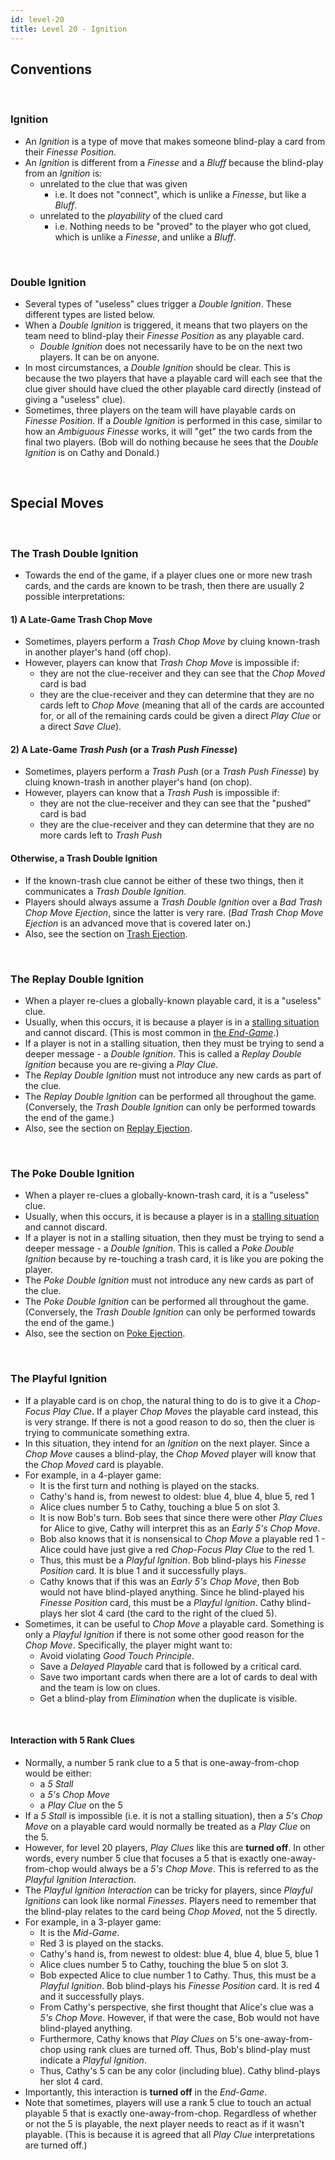 ```yaml
---
id: level-20
title: Level 20 - Ignition
---
```


## Conventions

<br />

### Ignition

- An *Ignition* is a type of move that makes someone blind-play a card from their *Finesse Position*.
- An *Ignition* is different from a *Finesse* and a *Bluff* because the blind-play from an *Ignition* is:
  - unrelated to the clue that was given
    - i.e. It does not "connect", which is unlike a *Finesse*, but like a *Bluff*.
  - unrelated to the *playability* of the clued card
    - i.e. Nothing needs to be "proved" to the player who got clued, which is unlike a *Finesse*, and unlike a *Bluff*.

<br />

### Double Ignition

- Several types of "useless" clues trigger a *Double Ignition*. These different types are listed below.
- When a *Double Ignition* is triggered, it means that two players on the team need to blind-play their *Finesse Position* as any playable card.
  - *Double Ignition* does not necessarily have to be on the next two players. It can be on anyone.
- In most circumstances, a *Double Ignition* should be clear. This is because the two players that have a playable card will each see that the clue giver should have clued the other playable card directly (instead of giving a "useless" clue).
- Sometimes, three players on the team will have playable cards on *Finesse Position*. If a *Double Ignition* is performed in this case, similar to how an *Ambiguous Finesse* works, it will "get" the two cards from the final two players. (Bob will do nothing because he sees that the *Double Ignition* is on Cathy and Donald.)

<br />

## Special Moves

<br />

### The Trash Double Ignition

- Towards the end of the game, if a player clues one or more new trash cards, and the cards are known to be trash, then there are usually 2 possible interpretations:

#### 1) A Late-Game Trash Chop Move

- Sometimes, players perform a *Trash Chop Move* by cluing known-trash in another player's hand (off chop).
- However, players can know that *Trash Chop Move* is impossible if:
  - they are not the clue-receiver and they can see that the *Chop Moved* card is bad
  - they are the clue-receiver and they can determine that they are no cards left to *Chop Move* (meaning that all of the cards are accounted for, or all of the remaining cards could be given a direct *Play Clue* or a direct *Save Clue*).

#### 2) A Late-Game *Trash Push* (or a *Trash Push Finesse*)

- Sometimes, players perform a *Trash Push* (or a *Trash Push Finesse*) by cluing known-trash in another player's hand (on chop).
- However, players can know that a *Trash Push* is impossible if:
  - they are not the clue-receiver and they can see that the "pushed" card is bad
  - they are the clue-receiver and they can determine that they are no more cards left to *Trash Push*

#### Otherwise, a Trash Double Ignition

- If the known-trash clue cannot be either of these two things, then it communicates a *Trash Double Ignition*.
- Players should always assume a *Trash Double Ignition* over a *Bad Trash Chop Move Ejection*, since the latter is very rare. (*Bad Trash Chop Move Ejection* is an advanced move that is covered later on.)
- Also, see the section on [Trash Ejection](extras/ejections.md#the-trash-ejection).

<br />

### The Replay Double Ignition

- When a player re-clues a globally-known playable card, it is a "useless" clue.
- Usually, when this occurs, it is because a player is in a [stalling situation](level-8.md#allowable-stall-clues-stall-table) and cannot discard. (This is most common in [the *End-Game*](level-7.md#burning-end-game-stalling).)
- If a player is not in a stalling situation, then they must be trying to send a deeper message - a *Double Ignition*. This is called a *Replay Double Ignition* because you are re-giving a *Play Clue*.
- The *Replay Double Ignition* must not introduce any new cards as part of the clue.
- The *Replay Double Ignition* can be performed all throughout the game. (Conversely, the *Trash Double Ignition* can only be performed towards the end of the game.)
- Also, see the section on [Replay Ejection](extras/ejections.md#the-replay-ejection).

<br />

### The Poke Double Ignition

- When a player re-clues a globally-known-trash card, it is a "useless" clue.
- Usually, when this occurs, it is because a player is in a [stalling situation](level-8.md#allowable-stall-clues-stall-table) and cannot discard.
- If a player is not in a stalling situation, then they must be trying to send a deeper message - a *Double Ignition*. This is called a *Poke Double Ignition* because by re-touching a trash card, it is like you are poking the player.
- The *Poke Double Ignition* must not introduce any new cards as part of the clue.
- The *Poke Double Ignition* can be performed all throughout the game. (Conversely, the *Trash Double Ignition* can only be performed towards the end of the game.)
- Also, see the section on [Poke Ejection](extras/ejections.md#the-poke-ejection).

<br />

### The Playful Ignition

- If a playable card is on chop, the natural thing to do is to give it a *Chop-Focus Play Clue*. If a player *Chop Moves* the playable card instead, this is very strange. If there is not a good reason to do so, then the cluer is trying to communicate something extra.
- In this situation, they intend for an *Ignition* on the next player. Since a *Chop Move* causes a blind-play, the *Chop Moved* player will know that the *Chop Moved* card is playable.
- For example, in a 4-player game:
  - It is the first turn and nothing is played on the stacks.
  - Cathy's hand is, from newest to oldest: blue 4, blue 4, blue 5, red 1
  - Alice clues number 5 to Cathy, touching a blue 5 on slot 3.
  - It is now Bob's turn. Bob sees that since there were other *Play Clues* for Alice to give, Cathy will interpret this as an *Early 5's Chop Move*.
  - Bob also knows that it is nonsensical to *Chop Move* a playable red 1 - Alice could have just give a red *Chop-Focus Play Clue* to the red 1.
  - Thus, this must be a *Playful Ignition*. Bob blind-plays his *Finesse Position* card. It is blue 1 and it successfully plays.
  - Cathy knows that if this was an *Early 5's Chop Move*, then Bob would not have blind-played anything. Since he blind-played his *Finesse Position* card, this must be a *Playful Ignition*. Cathy blind-plays her slot 4 card (the card to the right of the clued 5).
- Sometimes, it can be useful to *Chop Move* a playable card. Something is only a *Playful Ignition* if there is not some other good reason for the *Chop Move*. Specifically, the player might want to:
  - Avoid violating *Good Touch Principle*.
  - Save a *Delayed Playable* card that is followed by a critical card.
  - Save two important cards when there are a lot of cards to deal with and the team is low on clues.
  - Get a blind-play from *Elimination* when the duplicate is visible.

<br />

#### Interaction with 5 Rank Clues

- Normally, a number 5 rank clue to a 5 that is one-away-from-chop would be either:
  - a *5 Stall*
  - a *5's Chop Move*
  - a *Play Clue* on the 5
- If a *5 Stall* is impossible (i.e. it is not a stalling situation), then a *5's Chop Move* on a playable card would normally be treated as a *Play Clue* on the 5.
- However, for level 20 players, *Play Clues* like this are **turned off**. In other words, every number 5 clue that focuses a 5 that is exactly one-away-from-chop would always be a *5's Chop Move*. This is referred to as the *Playful Ignition Interaction*.
- The *Playful Ignition Interaction* can be tricky for players, since *Playful Ignitions* can look like normal *Finesses*. Players need to remember that the blind-play relates to the card being *Chop Moved*, not the 5 directly.
- For example, in a 3-player game:
  - It is the *Mid-Game*.
  - Red 3 is played on the stacks.
  - Cathy's hand is, from newest to oldest: blue 4, blue 4, blue 5, blue 1
  - Alice clues number 5 to Cathy, touching the blue 5 on slot 3.
  - Bob expected Alice to clue number 1 to Cathy. Thus, this must be a *Playful Ignition*. Bob blind-plays his *Finesse Position* card. It is red 4 and it successfully plays.
  - From Cathy's perspective, she first thought that Alice's clue was a *5's Chop Move*. However, if that were the case, Bob would not have blind-played anything.
  - Furthermore, Cathy knows that *Play Clues* on 5's one-away-from-chop using rank clues are turned off. Thus, Bob's blind-play must indicate a *Playful Ignition*.
  - Thus, Cathy's 5 can be any color (including blue). Cathy blind-plays her slot 4 card.
- Importantly, this interaction is **turned off** in the *End-Game*.
- Note that sometimes, players will use a rank 5 clue to touch an actual playable 5 that is exactly one-away-from-chop. Regardless of whether or not the 5 is playable, the next player needs to react as if it wasn't playable. (This is because it is agreed that all *Play Clue* interpretations are turned off.)
